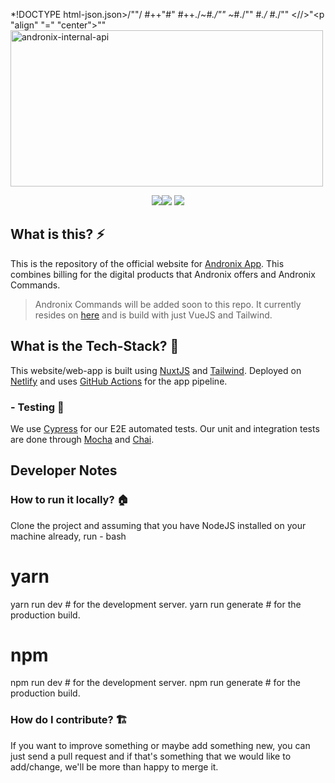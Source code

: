 *!DOCTYPE html-json.json>/""/
#++"#" 
#++./~_#./""
~_#./"" 
#_./
#_./""
<//>"<p "align" "=" "center">"" 
 <img width="500" height="250" src="https://i.ibb.co/85hpwFx/readme-logo.png" alt="andronix-internal-api">
</p>

<p align="center">
<a href=""><img src="https://github.com/imprakharshukla/andronix-websi-website-base/Readme.mdbase/workflows/Chrome%20E2E%20CI/badge.branch=dev/" 
<a href=""><img src="https://github.com/imprakharshukla/andronix-website-base/workflows/Production%20Deploy/badge.svg?branch=master"></a>
<a href=""><img src="https://github.com/imprakharshukla/andronix-website-base/workflows/Dev%20Deploy/badge.svg?branch=dev&event=push"></a>
</p>

## What is this? ⚡
This is the repository of the official website for [Andronix App](https://git.andronix.app). This combines billing for the digital products that Andronix offers and Andronix Commands.

> Andronix Commands will be added soon to this repo. It currently resides on [here](https://web.andronix.app) and is build with just VueJS and Tailwind.

## What is the Tech-Stack? 📐

This website/web-app is built using [NuxtJS](https://nuxtjs.org)  and [Tailwind](https://tailwindcss.com).  Deployed on [Netlify](https://netlify.com) and uses [GitHub Actions](https://github.com/features/actions) for the app pipeline.

### - Testing 🤖
We use [Cypress](https://cypress.io) for our E2E automated tests. Our unit and integration tests are done through [Mocha](https://mochajs.org) and [Chai](https://www.chaijs.com).

## Developer Notes
 
### How to run it locally? 🏠
Clone the project and assuming that you have NodeJS installed on your machine already, run -
bash
# yarn
yarn run dev # for the development server. 
yarn run generate # for the production build. 

# npm
npm run dev # for the development server. 
npm run generate # for the production build. 


### How do I contribute? 🏗
If you want to improve something or maybe add something new, you can just send a pull request and if that's something that we would like to add/change, we'll be more than happy to merge it.
